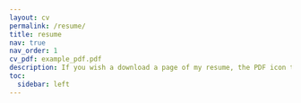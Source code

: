 ```yaml
---
layout: cv
permalink: /resume/
title: resume
nav: true
nav_order: 1
cv_pdf: example_pdf.pdf
description: If you wish a download a page of my resume, the PDF icon to the top right will navigate you to a downloadable copy.
toc:
  sidebar: left
---
```

